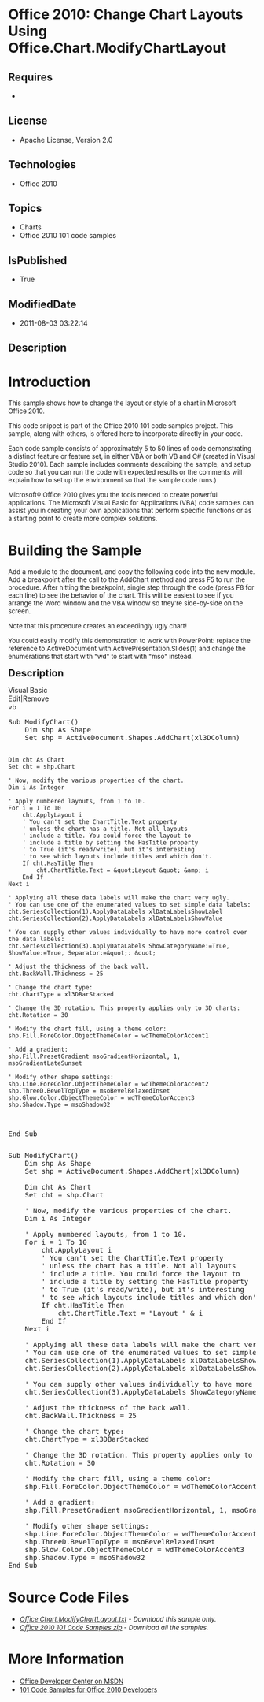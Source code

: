 # Office 2010: Change Chart Layouts Using Office.Chart.ModifyChartLayout
## Requires
* 
## License
* Apache License, Version 2.0
## Technologies
* Office 2010
## Topics
* Charts
* Office 2010 101 code samples
## IsPublished
* True
## ModifiedDate
* 2011-08-03 03:22:14
## Description

<h1>Introduction</h1>
<p><span style="font-size:small">This sample shows how to change the layout or style of a chart in Microsoft Office 2010.</span></p>
<p><span style="font-size:small">This code snippet is part of the Office 2010 101 code samples project. This sample, along with others, is offered here to incorporate directly in your code.</span></p>
<p><span style="font-size:small">Each code sample consists of approximately 5 to 50 lines of code demonstrating a distinct feature or feature set, in either VBA or both VB and C# (created in Visual Studio 2010). Each sample includes comments describing the
 sample, and setup code so that you can run the code with expected results or the comments will explain how to set up the environment so that the sample code runs.)</span></p>
<p><span style="font-size:small">Microsoft&reg; Office 2010 gives you the tools needed to create powerful applications. The Microsoft Visual Basic for Applications (VBA) code samples can assist you in creating your own applications that perform specific functions
 or as a starting point to create more complex solutions.</span></p>
<h1><span>Building the Sample</span></h1>
<p><span style="font-size:small">Add a module to the document, and copy the following code into the new module. Add a breakpoint after the call to the AddChart method and press F5 to run the procedure. After hitting the breakpoint, single step through the code
 (press F8 for each line) to see the behavior of the chart. This will be easiest to see if you arrange the Word window and the VBA window so they're side-by-side on the screen.</span></p>
<p><span style="font-size:small">Note that this procedure creates an exceedingly ugly chart!</span></p>
<p><span style="font-size:small">You could easily modify this demonstration to work with PowerPoint: replace the reference to ActiveDocument with ActivePresentation.Slides(1) and change the enumerations that start with &quot;wd&quot; to start with &quot;mso&quot; instead.</span></p>
<p><span style="font-size:20px; font-weight:bold">Description</span></p>
<div class="scriptcode">
<div class="pluginEditHolder" pluginCommand="mceScriptCode">
<div class="title"><span>Visual Basic</span></div>
<div class="pluginLinkHolder"><span class="pluginEditHolderLink">Edit</span>|<span class="pluginRemoveHolderLink">Remove</span></div>
<span class="hidden">vb</span>
<pre class="hidden">Sub ModifyChart()
    Dim shp As Shape
    Set shp = ActiveDocument.Shapes.AddChart(xl3DColumn)
   
    Dim cht As Chart
    Set cht = shp.Chart

    ' Now, modify the various properties of the chart.
    Dim i As Integer
   
    ' Apply numbered layouts, from 1 to 10.
    For i = 1 To 10
        cht.ApplyLayout i
        ' You can't set the ChartTitle.Text property
        ' unless the chart has a title. Not all layouts
        ' include a title. You could force the layout to
        ' include a title by setting the HasTitle property
        ' to True (it's read/write), but it's interesting
        ' to see which layouts include titles and which don't.
        If cht.HasTitle Then
            cht.ChartTitle.Text = &quot;Layout &quot; &amp; i
        End If
    Next i
   
    ' Applying all these data labels will make the chart very ugly.
    ' You can use one of the enumerated values to set simple data labels:
    cht.SeriesCollection(1).ApplyDataLabels xlDataLabelsShowLabel
    cht.SeriesCollection(2).ApplyDataLabels xlDataLabelsShowValue
   
    ' You can supply other values individually to have more control over the data labels:
    cht.SeriesCollection(3).ApplyDataLabels ShowCategoryName:=True, ShowValue:=True, Separator:=&quot;: &quot;
   
    ' Adjust the thickness of the back wall.
    cht.BackWall.Thickness = 25
   
    ' Change the chart type:
    cht.ChartType = xl3DBarStacked
   
    ' Change the 3D rotation. This property applies only to 3D charts:
    cht.Rotation = 30
   
    ' Modify the chart fill, using a theme color:
    shp.Fill.ForeColor.ObjectThemeColor = wdThemeColorAccent1
 
    ' Add a gradient:
    shp.Fill.PresetGradient msoGradientHorizontal, 1, msoGradientLateSunset
   
    ' Modify other shape settings:
    shp.Line.ForeColor.ObjectThemeColor = wdThemeColorAccent2
    shp.ThreeD.BevelTopType = msoBevelRelaxedInset
    shp.Glow.Color.ObjectThemeColor = wdThemeColorAccent3
    shp.Shadow.Type = msoShadow32
End Sub
</pre>
<div class="preview">
<pre class="vb"><span class="visualBasic__keyword">Sub</span>&nbsp;ModifyChart()&nbsp;
&nbsp;&nbsp;&nbsp;&nbsp;<span class="visualBasic__keyword">Dim</span>&nbsp;shp&nbsp;<span class="visualBasic__keyword">As</span>&nbsp;Shape&nbsp;
&nbsp;&nbsp;&nbsp;&nbsp;<span class="visualBasic__keyword">Set</span>&nbsp;shp&nbsp;=&nbsp;ActiveDocument.Shapes.AddChart(xl3DColumn)&nbsp;
&nbsp;&nbsp;&nbsp;&nbsp;
&nbsp;&nbsp;&nbsp;&nbsp;<span class="visualBasic__keyword">Dim</span>&nbsp;cht&nbsp;<span class="visualBasic__keyword">As</span>&nbsp;Chart&nbsp;
&nbsp;&nbsp;&nbsp;&nbsp;<span class="visualBasic__keyword">Set</span>&nbsp;cht&nbsp;=&nbsp;shp.Chart&nbsp;
&nbsp;
&nbsp;&nbsp;&nbsp;&nbsp;<span class="visualBasic__com">'&nbsp;Now,&nbsp;modify&nbsp;the&nbsp;various&nbsp;properties&nbsp;of&nbsp;the&nbsp;chart.</span>&nbsp;
&nbsp;&nbsp;&nbsp;&nbsp;<span class="visualBasic__keyword">Dim</span>&nbsp;i&nbsp;<span class="visualBasic__keyword">As</span>&nbsp;<span class="visualBasic__keyword">Integer</span>&nbsp;
&nbsp;&nbsp;&nbsp;&nbsp;
&nbsp;&nbsp;&nbsp;&nbsp;<span class="visualBasic__com">'&nbsp;Apply&nbsp;numbered&nbsp;layouts,&nbsp;from&nbsp;1&nbsp;to&nbsp;10.</span>&nbsp;
&nbsp;&nbsp;&nbsp;&nbsp;<span class="visualBasic__keyword">For</span>&nbsp;i&nbsp;=&nbsp;<span class="visualBasic__number">1</span>&nbsp;<span class="visualBasic__keyword">To</span>&nbsp;<span class="visualBasic__number">10</span>&nbsp;
&nbsp;&nbsp;&nbsp;&nbsp;&nbsp;&nbsp;&nbsp;&nbsp;cht.ApplyLayout&nbsp;i&nbsp;
&nbsp;&nbsp;&nbsp;&nbsp;&nbsp;&nbsp;&nbsp;&nbsp;<span class="visualBasic__com">'&nbsp;You&nbsp;can't&nbsp;set&nbsp;the&nbsp;ChartTitle.Text&nbsp;property</span>&nbsp;
&nbsp;&nbsp;&nbsp;&nbsp;&nbsp;&nbsp;&nbsp;&nbsp;<span class="visualBasic__com">'&nbsp;unless&nbsp;the&nbsp;chart&nbsp;has&nbsp;a&nbsp;title.&nbsp;Not&nbsp;all&nbsp;layouts</span>&nbsp;
&nbsp;&nbsp;&nbsp;&nbsp;&nbsp;&nbsp;&nbsp;&nbsp;<span class="visualBasic__com">'&nbsp;include&nbsp;a&nbsp;title.&nbsp;You&nbsp;could&nbsp;force&nbsp;the&nbsp;layout&nbsp;to</span>&nbsp;
&nbsp;&nbsp;&nbsp;&nbsp;&nbsp;&nbsp;&nbsp;&nbsp;<span class="visualBasic__com">'&nbsp;include&nbsp;a&nbsp;title&nbsp;by&nbsp;setting&nbsp;the&nbsp;HasTitle&nbsp;property</span>&nbsp;
&nbsp;&nbsp;&nbsp;&nbsp;&nbsp;&nbsp;&nbsp;&nbsp;<span class="visualBasic__com">'&nbsp;to&nbsp;True&nbsp;(it's&nbsp;read/write),&nbsp;but&nbsp;it's&nbsp;interesting</span>&nbsp;
&nbsp;&nbsp;&nbsp;&nbsp;&nbsp;&nbsp;&nbsp;&nbsp;<span class="visualBasic__com">'&nbsp;to&nbsp;see&nbsp;which&nbsp;layouts&nbsp;include&nbsp;titles&nbsp;and&nbsp;which&nbsp;don't.</span>&nbsp;
&nbsp;&nbsp;&nbsp;&nbsp;&nbsp;&nbsp;&nbsp;&nbsp;<span class="visualBasic__keyword">If</span>&nbsp;cht.HasTitle&nbsp;<span class="visualBasic__keyword">Then</span>&nbsp;
&nbsp;&nbsp;&nbsp;&nbsp;&nbsp;&nbsp;&nbsp;&nbsp;&nbsp;&nbsp;&nbsp;&nbsp;cht.ChartTitle.Text&nbsp;=&nbsp;<span class="visualBasic__string">&quot;Layout&nbsp;&quot;</span>&nbsp;&amp;&nbsp;i&nbsp;
&nbsp;&nbsp;&nbsp;&nbsp;&nbsp;&nbsp;&nbsp;&nbsp;<span class="visualBasic__keyword">End</span>&nbsp;<span class="visualBasic__keyword">If</span>&nbsp;
&nbsp;&nbsp;&nbsp;&nbsp;<span class="visualBasic__keyword">Next</span>&nbsp;i&nbsp;
&nbsp;&nbsp;&nbsp;&nbsp;
&nbsp;&nbsp;&nbsp;&nbsp;<span class="visualBasic__com">'&nbsp;Applying&nbsp;all&nbsp;these&nbsp;data&nbsp;labels&nbsp;will&nbsp;make&nbsp;the&nbsp;chart&nbsp;very&nbsp;ugly.</span>&nbsp;
&nbsp;&nbsp;&nbsp;&nbsp;<span class="visualBasic__com">'&nbsp;You&nbsp;can&nbsp;use&nbsp;one&nbsp;of&nbsp;the&nbsp;enumerated&nbsp;values&nbsp;to&nbsp;set&nbsp;simple&nbsp;data&nbsp;labels:</span>&nbsp;
&nbsp;&nbsp;&nbsp;&nbsp;cht.SeriesCollection(<span class="visualBasic__number">1</span>).ApplyDataLabels&nbsp;xlDataLabelsShowLabel&nbsp;
&nbsp;&nbsp;&nbsp;&nbsp;cht.SeriesCollection(<span class="visualBasic__number">2</span>).ApplyDataLabels&nbsp;xlDataLabelsShowValue&nbsp;
&nbsp;&nbsp;&nbsp;&nbsp;
&nbsp;&nbsp;&nbsp;&nbsp;<span class="visualBasic__com">'&nbsp;You&nbsp;can&nbsp;supply&nbsp;other&nbsp;values&nbsp;individually&nbsp;to&nbsp;have&nbsp;more&nbsp;control&nbsp;over&nbsp;the&nbsp;data&nbsp;labels:</span>&nbsp;
&nbsp;&nbsp;&nbsp;&nbsp;cht.SeriesCollection(<span class="visualBasic__number">3</span>).ApplyDataLabels&nbsp;ShowCategoryName:=<span class="visualBasic__keyword">True</span>,&nbsp;ShowValue:=<span class="visualBasic__keyword">True</span>,&nbsp;Separator:=<span class="visualBasic__string">&quot;:&nbsp;&quot;</span>&nbsp;
&nbsp;&nbsp;&nbsp;&nbsp;
&nbsp;&nbsp;&nbsp;&nbsp;<span class="visualBasic__com">'&nbsp;Adjust&nbsp;the&nbsp;thickness&nbsp;of&nbsp;the&nbsp;back&nbsp;wall.</span>&nbsp;
&nbsp;&nbsp;&nbsp;&nbsp;cht.BackWall.Thickness&nbsp;=&nbsp;<span class="visualBasic__number">25</span>&nbsp;
&nbsp;&nbsp;&nbsp;&nbsp;
&nbsp;&nbsp;&nbsp;&nbsp;<span class="visualBasic__com">'&nbsp;Change&nbsp;the&nbsp;chart&nbsp;type:</span>&nbsp;
&nbsp;&nbsp;&nbsp;&nbsp;cht.ChartType&nbsp;=&nbsp;xl3DBarStacked&nbsp;
&nbsp;&nbsp;&nbsp;&nbsp;
&nbsp;&nbsp;&nbsp;&nbsp;<span class="visualBasic__com">'&nbsp;Change&nbsp;the&nbsp;3D&nbsp;rotation.&nbsp;This&nbsp;property&nbsp;applies&nbsp;only&nbsp;to&nbsp;3D&nbsp;charts:</span>&nbsp;
&nbsp;&nbsp;&nbsp;&nbsp;cht.Rotation&nbsp;=&nbsp;<span class="visualBasic__number">30</span>&nbsp;
&nbsp;&nbsp;&nbsp;&nbsp;
&nbsp;&nbsp;&nbsp;&nbsp;<span class="visualBasic__com">'&nbsp;Modify&nbsp;the&nbsp;chart&nbsp;fill,&nbsp;using&nbsp;a&nbsp;theme&nbsp;color:</span>&nbsp;
&nbsp;&nbsp;&nbsp;&nbsp;shp.Fill.ForeColor.ObjectThemeColor&nbsp;=&nbsp;wdThemeColorAccent1&nbsp;
&nbsp;&nbsp;
&nbsp;&nbsp;&nbsp;&nbsp;<span class="visualBasic__com">'&nbsp;Add&nbsp;a&nbsp;gradient:</span>&nbsp;
&nbsp;&nbsp;&nbsp;&nbsp;shp.Fill.PresetGradient&nbsp;msoGradientHorizontal,&nbsp;<span class="visualBasic__number">1</span>,&nbsp;msoGradientLateSunset&nbsp;
&nbsp;&nbsp;&nbsp;&nbsp;
&nbsp;&nbsp;&nbsp;&nbsp;<span class="visualBasic__com">'&nbsp;Modify&nbsp;other&nbsp;shape&nbsp;settings:</span>&nbsp;
&nbsp;&nbsp;&nbsp;&nbsp;shp.Line.ForeColor.ObjectThemeColor&nbsp;=&nbsp;wdThemeColorAccent2&nbsp;
&nbsp;&nbsp;&nbsp;&nbsp;shp.ThreeD.BevelTopType&nbsp;=&nbsp;msoBevelRelaxedInset&nbsp;
&nbsp;&nbsp;&nbsp;&nbsp;shp.Glow.Color.ObjectThemeColor&nbsp;=&nbsp;wdThemeColorAccent3&nbsp;
&nbsp;&nbsp;&nbsp;&nbsp;shp.Shadow.Type&nbsp;=&nbsp;msoShadow32&nbsp;
<span class="visualBasic__keyword">End</span>&nbsp;<span class="visualBasic__keyword">Sub</span>&nbsp;
</pre>
</div>
</div>
</div>
<h1><span>Source Code Files</span></h1>
<ul>
<li><em><span style="font-size:small"><a id="25961" href="/site/view/file/25961/1/Office.Chart.ModifyChartLayout.txt">Office.Chart.ModifyChartLayout.txt</a>&nbsp;- Download this sample only.</span></em>
</li><li><em><span style="font-size:small"><a id="25962" href="/site/view/file/25962/1/Office%202010%20101%20Code%20Samples.zip">Office 2010 101 Code Samples.zip</a>&nbsp;- Download all the samples.</span><em></em></em>
</li></ul>
<h1>More Information</h1>
<ul>
<li><span style="font-size:small"><a href="http://msdn.microsoft.com/en-us/office/">Office Developer Center on MSDN</a></span>
</li><li><span style="font-size:small"><a href="http://msdn.microsoft.com/en-us/office/hh360994">101 Code Samples for Office 2010 Developers</a></span>
</li></ul>
